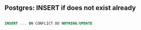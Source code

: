 ## Postgres: INSERT if does not exist already

``` sql

INSERT ... ON CONFLICT DO NOTHING/UPDATE

```
